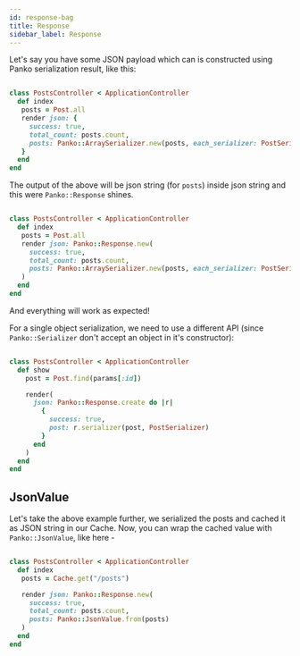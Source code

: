 ```yaml
---
id: response-bag
title: Response
sidebar_label: Response
---
```

Let's say you have some JSON payload which can is constructed using Panko serialization result,
like this:

```ruby

class PostsController < ApplicationController
  def index
   posts = Post.all
   render json: {
     success: true,
     total_count: posts.count,
     posts: Panko::ArraySerializer.new(posts, each_serializer: PostSerializer).to_json
   }
  end
end

```

The output of the above will be json string (for `posts`) inside json string and this were `Panko::Response` shines.

```ruby

class PostsController < ApplicationController
  def index
   posts = Post.all
   render json: Panko::Response.new(
     success: true,
     total_count: posts.count,
     posts: Panko::ArraySerializer.new(posts, each_serializer: PostSerializer)
   )
  end
end

```

And everything will work as expected!

For a single object serialization, we need to use a different API (since `Panko::Serializer` don't accept an object in it's constructor):

```ruby

class PostsController < ApplicationController
  def show
    post = Post.find(params[:id])

    render(
      json: Panko::Response.create do |r|
        {
          success: true,
          post: r.serializer(post, PostSerializer)
        }
      end
    )
  end
end

```

## JsonValue

Let's take the above example further, we serialized the posts and cached it as JSON string in our Cache.
Now, you can wrap the cached value with `Panko::JsonValue`, like here -

```ruby

class PostsController < ApplicationController
  def index
   posts = Cache.get("/posts")

   render json: Panko::Response.new(
     success: true,
     total_count: posts.count,
     posts: Panko::JsonValue.from(posts)
   )
  end
end

```

